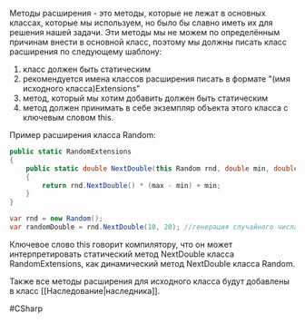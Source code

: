 Методы расширения - это методы, которые не лежат в основных классах, которые мы используем, но было бы славно иметь их для решения нашей задачи. Эти методы мы не можем по определённым причинам внести в основной класс, поэтому мы должны писать класс расширения по следующему шаблону:
1. класс должен быть статическим
2. рекомендуется имена классов расширения писать в формате "(имя исходного класса)Extensions"
3. метод, который мы хотим добавить должен быть статическим
4. метод должен принимать в себе экземпляр объекта этого класса с ключевым словом this.

Пример расширения класса Random:
```cs
public static RandomExtensions
{
	public static double NextDouble(this Random rnd, double min, double max)
	{
		return rnd.NextDouble() * (max - min) + min;
	}
}

var rnd = new Random();
var randomDouble = rnd.NextDouble(10, 20); //генерация случайного числа от 10 до 20
```

Ключевое слово this говорит компилятору, что он может интерпретировать статический метод NextDouble класса RandomExtensions, как динамический метод NextDouble класса Random.

Также все методы расширения для исходного класса будут добавлены в класс [[Наследование|наследника]].

#CSharp 
